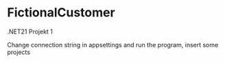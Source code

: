 # FictionalCustomer
.NET21 Projekt 1


Change connection string in appsettings and run the program, insert some projects
